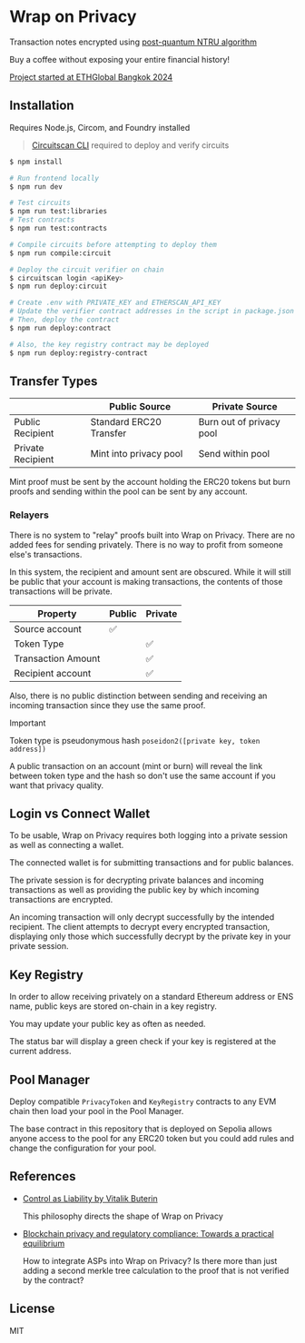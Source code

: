 # Wrap on Privacy

Transaction notes encrypted using [post-quantum NTRU algorithm](https://github.com/numtel/ntru-circom)

Buy a coffee without exposing your entire financial history!

[Project started at ETHGlobal Bangkok 2024](https://ethglobal.com/showcase/wrap-on-privacy-ryuw6)

## Installation

Requires Node.js, Circom, and Foundry installed

> [Circuitscan CLI](https://github.com/circuitscan/cli) required to deploy and verify circuits

```sh
$ npm install

# Run frontend locally
$ npm run dev

# Test circuits
$ npm run test:libraries
# Test contracts
$ npm run test:contracts

# Compile circuits before attempting to deploy them
$ npm run compile:circuit

# Deploy the circuit verifier on chain
$ circuitscan login <apiKey>
$ npm run deploy:circuit

# Create .env with PRIVATE_KEY and ETHERSCAN_API_KEY
# Update the verifier contract addresses in the script in package.json
# Then, deploy the contract
$ npm run deploy:contract

# Also, the key registry contract may be deployed
$ npm run deploy:registry-contract
```

## Transfer Types

&nbsp;| Public Source | Private Source
----|---------------|------------------
Public Recipient | Standard ERC20 Transfer | Burn out of privacy pool
Private Recipient | Mint into privacy pool | Send within pool

Mint proof must be sent by the account holding the ERC20 tokens but burn proofs and sending within the pool can be sent by any account.

### Relayers

There is no system to "relay" proofs built into Wrap on Privacy. There are no added fees for sending privately. There is no way to profit from someone else's transactions.

In this system, the recipient and amount sent are obscured. While it will still be public that your account is making transactions, the contents of those transactions will be private.

Property | Public | Private
---------|--------|------------------
Source account | :white_check_mark: | &nbsp;
Token Type | &nbsp; | :white_check_mark:
Transaction Amount | &nbsp; | :white_check_mark:
Recipient account | &nbsp; | :white_check_mark:

Also, there is no public distinction between sending and receiving an incoming transaction since they use the same proof.

> [!IMPORTANT]
> Token type is pseudonymous hash `poseidon2([private key, token address])`
>
> A public transaction on an account (mint or burn) will reveal the link between token type and the hash so don't use the same account if you want that privacy quality.


## Login vs Connect Wallet

To be usable, Wrap on Privacy requires both logging into a private session as well as connecting a wallet.

The connected wallet is for submitting transactions and for public balances.

The private session is for decrypting private balances and incoming transactions as well as providing the public key by which incoming transactions are encrypted.

An incoming transaction will only decrypt successfully by the intended recipient. The client attempts to decrypt every encrypted transaction, displaying only those which successfully decrypt by the private key in your private session.

## Key Registry

In order to allow receiving privately on a standard Ethereum address or ENS name, public keys are stored on-chain in a key registry.

You may update your public key as often as needed.

The status bar will display a green check if your key is registered at the current address.

## Pool Manager

Deploy compatible `PrivacyToken` and `KeyRegistry` contracts to any EVM chain then load your pool in the Pool Manager.

The base contract in this repository that is deployed on Sepolia allows anyone access to the pool for any ERC20 token but you could add rules and change the configuration for your pool.

## References

* [Control as Liability by Vitalik Buterin](https://vitalik.eth.limo/general/2019/05/09/control_as_liability.html)

    This philosophy directs the shape of Wrap on Privacy

* [Blockchain privacy and regulatory compliance: Towards a practical equilibrium](https://www.sciencedirect.com/science/article/pii/S2096720923000519)

    How to integrate ASPs into Wrap on Privacy? Is there more than just adding a second merkle tree calculation to the proof that is not verified by the contract?

## License

MIT

